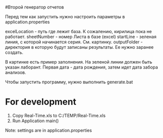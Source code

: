 #Второй генератор отчетов




Перед тем как запустить нужно настроить параметры в application.properties

excelLocation - путь где лежит база. К сожалению, кирилица пока не работает.
sheetNumber - номер Листа в базе (excel)
startLine - зеленая линия, с которой начинается серия. См. картинку.
outputFolder - директория в которую будут записаны результаты. Ее нужно заранее создать.

В картинке есть пример заполнения. На зеленой линии должен быть указан лаборант.
Первая дата - дата рождения, затем идет дата забора анализов.

Чтобы запустить программу, нужно выполнить generate.bat

# For development
1) Copy Real-Time.xls to C:/TEMP/Real-Time.xls   
2) Run Application main()

Note: settings are in application.properties
